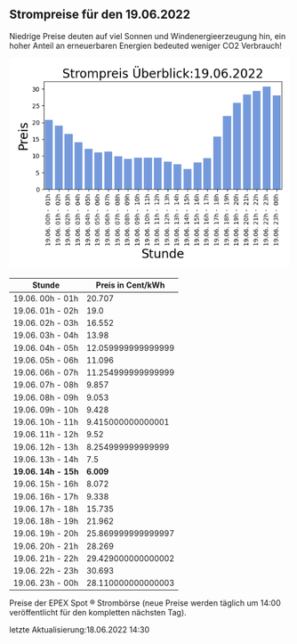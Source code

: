 
## Strompreise für den 19.06.2022

Niedrige Preise deuten auf viel Sonnen und Windenergieerzeugung hin, ein hoher Anteil an erneuerbaren Energien bedeuted weniger CO2 Verbrauch!

![Strompreis übersicht](imgs/strompreis_uebersicht.png)

| Stunde | Preis in Cent/kWh |
|---|---|
| 19.06. 00h -  01h | 20.707 | 
| 19.06. 01h -  02h | 19.0 | 
| 19.06. 02h -  03h | 16.552 | 
| 19.06. 03h -  04h | 13.98 | 
| 19.06. 04h -  05h | 12.059999999999999 | 
| 19.06. 05h -  06h | 11.096 | 
| 19.06. 06h -  07h | 11.254999999999999 | 
| 19.06. 07h -  08h | 9.857 | 
| 19.06. 08h -  09h | 9.053 | 
| 19.06. 09h -  10h | 9.428 | 
| 19.06. 10h -  11h | 9.415000000000001 | 
| 19.06. 11h -  12h | 9.52 | 
| 19.06. 12h -  13h | 8.254999999999999 | 
| 19.06. 13h -  14h | 7.5 | 
| **19.06. 14h -  15h** | **6.009** | 
| 19.06. 15h -  16h | 8.072 | 
| 19.06. 16h -  17h | 9.338 | 
| 19.06. 17h -  18h | 15.735 | 
| 19.06. 18h -  19h | 21.962 | 
| 19.06. 19h -  20h | 25.869999999999997 | 
| 19.06. 20h -  21h | 28.269 | 
| 19.06. 21h -  22h | 29.429000000000002 | 
| 19.06. 22h -  23h | 30.693 | 
| 19.06. 23h -  00h | 28.110000000000003 | 

Preise der EPEX Spot ® Strombörse (neue Preise werden täglich um 14:00 veröffentlicht für den kompletten nächsten Tag).

letzte Aktualisierung:18.06.2022 14:30